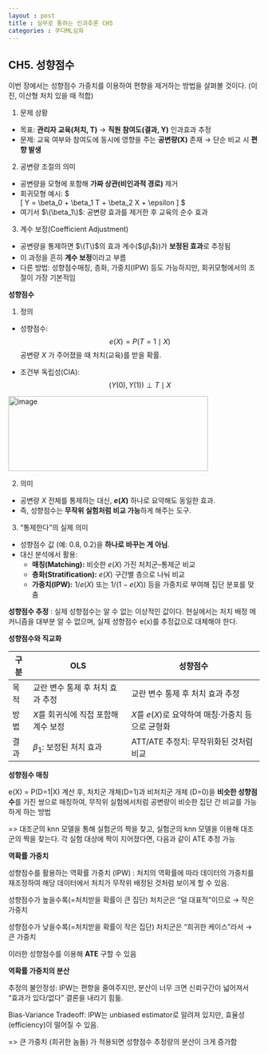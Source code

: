 ```yaml
---
layout : post
title : 실무로 통하는 인과추론 CH5
categories : 쿠다ML심화
---
```

## CH5. 성향점수
이번 장에서는 성향점수 가중치를 이용하여 편향을 제거하는 방법을 살펴볼 것이다. (이진, 이산형 처치 있을 때 적합)


1. 문제 상황
- 목표: **관리자 교육(처치, T)** → **직원 참여도(결과, Y)** 인과효과 추정
- 문제: 교육 여부와 참여도에 동시에 영향을 주는 **공변량(X)** 존재 → 단순 비교 시 **편향 발생**

2. 공변량 조절의 의미
- 공변량을 모형에 포함해 **가짜 상관(비인과적 경로)** 제거
- 회귀모형 예시:
$  
\[
Y = \beta_0 + \beta_1 T + \beta_2 X + \epsilon
\]
$
- 여기서 $\(\beta_1\)$: 공변량 효과를 제거한 후 교육의 순수 효과

3. 계수 보정(Coefficient Adjustment)
- 공변량을 통제하면 $\(T\)$의 효과 계수($\$(\beta_1\$))$가 **보정된 효과**로 추정됨
- 이 과정을 흔히 **계수 보정**이라고 부름
- 다른 방법: 성향점수매칭, 층화, 가중치(IPW) 등도 가능하지만, 회귀모형에서의 조절이 가장 기본적임

**성향점수**

1. 정의
- 성향점수:
$$
e(X) = P(T=1 \mid X)
$$
공변량 $X$ 가 주어졌을 때 처치(교육)를 받을 확률.

- 조건부 독립성(CIA):
$$
(Y(0), Y(1)) \perp T \mid X
$$

<img width="400" height="150" alt="image" src="https://github.com/user-attachments/assets/5ebcdcfe-ef31-4933-a1c4-accbf7bc185d" />

2. 의미
- 공변량 $X$ 전체를 통제하는 대신, **$e(X)$** 하나로 요약해도 동일한 효과.  
- 즉, 성향점수는 **무작위 실험처럼 비교 가능**하게 해주는 도구.

3. “통제한다”의 실제 의미
- 성향점수 값 (예: $0.8$, $0.2$)을 **하나로 바꾸는 게 아님**.  
- 대신 분석에서 활용:
  - **매칭(Matching):** 비슷한 $e(X)$ 가진 처치군–통제군 비교  
  - **층화(Stratification):** $e(X)$ 구간별 층으로 나눠 비교  
  - **가중치(IPW):** $1/e(X)$ 또는 $1/(1-e(X))$ 등을 가중치로 부여해 집단 분포를 맞춤  

**성향점수 추정** : 실제 성향점수는 알 수 없는 이상적인 값이다. 현실에서는 처치 배정 메커니즘을 대부분 알 수 없으며, 실제 성향점수 e(x)를 추정값으로 대체해야 한다.

**성향점수와 직교화** 

| 구분 | OLS | 성향점수 |
|------|-------------------------------|---------------------------------------------|
| 목적 | 교란 변수 통제 후 처치 효과 추정 | 교란 변수 통제 후 처치 효과 추정 |
| 방법 | $X$를 회귀식에 직접 포함해 계수 보정 | $X$를 $e(X)$로 요약하여 매칭·가중치 등으로 균형화 |
| 결과 | $\beta_1$: 보정된 처치 효과 | ATT/ATE 추정치: 무작위화된 것처럼 비교 |

**성향점수 매칭**

e(X) = P(D=1|X) 계산 후, 처치군 개체(D=1)과 비처치군 개체 (D=0)을 **비슷한 성향점수**를 가진 쌍으로 매칭하여, 무작위 실험에서처럼 공변량이 비슷한 집단 간 비교를 가능하게 하는 방법

=> 대조군의 knn 모델을 통해 실험군의 짝을 찾고, 실험군의 knn 모델을 이용해 대조군의 짝을 찾는다. 각 실험 대상에 짝이 지어졌다면, 다음과 같이 ATE 추정 가능

**역확률 가중치**

성향점수를 활용하는 역확률 가중치 (IPW) : 처치의 역확률에 따라 데이터의 가중치를 재조정하여 해당 데이터에서 처치가 무작위 배정된 것처럼 보이게 할 수 있음.

성향점수가 높을수록(=처치받을 확률이 큰 집단) 처치군은 “덜 대표적”이므로 → 작은 가중치

성향점수가 낮을수록(=처치받을 확률이 작은 집단) 처치군은 “희귀한 케이스”라서 → 큰 가중치

이러한 성향점수를 이용해 **ATE** 구할 수 있음

**역확률 가중치의 분산**

추정의 불안정성: IPW는 편향을 줄여주지만, 분산이 너무 크면 신뢰구간이 넓어져서 “효과가 있다/없다” 결론을 내리기 힘듦.

Bias-Variance Tradeoff: IPW는 unbiased estimator로 알려져 있지만, 효율성(efficiency)이 떨어질 수 있음.

=> 큰 가중치 (희귀한 놈들) 가 적용되면 성향점수 추정량의 분산이 크게 증가함








